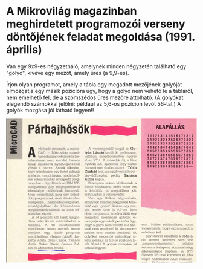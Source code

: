 A Mikrovilág magazinban meghirdetett programozói verseny döntőjének feladat megoldása (1991. április)
=====================================================================================================

Van egy 9x9-es négyzetháló, amelynek minden négyzetén található egy "golyó", kivéve egy mezőt, amely üres (a 9,9-es). 

Írjon olyan programot, amely a tábla egy megadott mezőjének golyóját elmozgatja egy másik pozícióra úgy, hogy a golyó nem 
vehető le a tábláról, nem emelhető fel, de a szomszédos üres mezőre áttolható. (A golyókat elegendő számokkal jelölni: például 
az 5,6-os pozícion levőt 56-tal.) A golyók mozgása jól látható legyen!!

![](mikrovilag_1992_aprilis_11_feladatkiiras.jpg)
